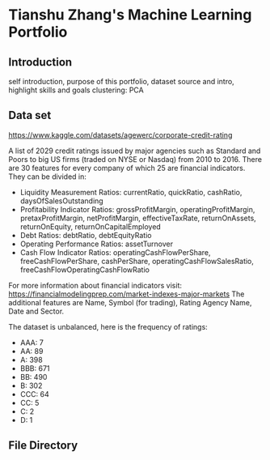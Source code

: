 # Tianshu Zhang's Machine Learning Portfolio

## Introduction

self introduction, purpose of this portfolio, dataset source and intro,
highlight skills and goals 
clustering: PCA

## Data set
https://www.kaggle.com/datasets/agewerc/corporate-credit-rating

A list of 2029 credit ratings issued by major agencies such as Standard and Poors to big US firms (traded on NYSE or Nasdaq) from 2010 to 2016.
There are 30 features for every company of which 25 are financial indicators. They can be divided in:

- Liquidity Measurement Ratios: currentRatio, quickRatio, cashRatio, daysOfSalesOutstanding
- Profitability Indicator Ratios: grossProfitMargin, operatingProfitMargin, pretaxProfitMargin, netProfitMargin, effectiveTaxRate, returnOnAssets, returnOnEquity, returnOnCapitalEmployed
- Debt Ratios: debtRatio, debtEquityRatio
- Operating Performance Ratios: assetTurnover
- Cash Flow Indicator Ratios: operatingCashFlowPerShare, freeCashFlowPerShare, cashPerShare, operatingCashFlowSalesRatio, freeCashFlowOperatingCashFlowRatio

For more information about financial indicators visit: https://financialmodelingprep.com/market-indexes-major-markets
The additional features are Name, Symbol (for trading), Rating Agency Name, Date and Sector.

The dataset is unbalanced, here is the frequency of ratings:
- AAA: 7
- AA: 89
- A: 398
- BBB: 671
- BB: 490
- B: 302
- CCC: 64
- CC: 5
- C: 2
- D: 1

## File Directory
